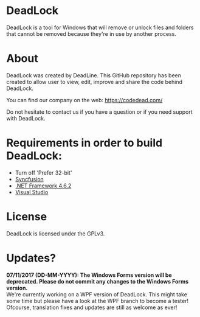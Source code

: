 # DeadLock
DeadLock is a tool for Windows that will remove or unlock files and folders that cannot be removed because they're in use by another process.

# About
DeadLock was created by DeadLine. This GitHub repository has been created to allow user to view, edit, improve and share the code behind DeadLock.

You can find our company on the web:
https://codedead.com/

Do not hesitate to contact us if you have a question or if you need support with DeadLock.

# Requirements in order to build DeadLock:
* Turn off 'Prefer 32-bit'
* [Syncfusion](https://www.syncfusion.com/products/communitylicense)
* [.NET Framework 4.6.2](https://www.microsoft.com/en-us/download/details.aspx?id=53344)
* [Visual Studio](https://visualstudio.com)

# License
DeadLock is licensed under the GPLv3.

# Updates?
**07/11/2017 (DD-MM-YYYY): The Windows Forms version will be deprecated. Please do not commit any changes to the Windows Forms version.**  
We're currently working on a WPF version of DeadLock. This might take some time but please have a look at the WPF branch to become a tester! Ofcourse, translation fixes and updates are still as welcome as ever!
